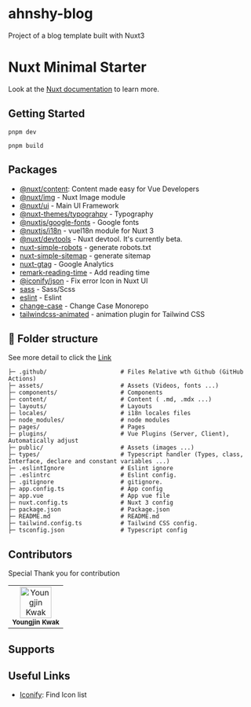# ahnshy-blog
Project of a blog template built with Nuxt3



# Nuxt Minimal Starter

Look at the [Nuxt documentation](https://nuxt.com/docs/getting-started/introduction) to learn more.

## Getting Started
```
pnpm dev
```

```
pnpm build
```

## Packages
- [@nuxt/content](https://content.nuxtjs.org/): Content made easy for Vue Developers
- [@nuxt/img]() - Nuxt Image module
- [@nuxt/ui](https://www.npmjs.com/package/remark-reading-time) - Main UI Framework
- [@nuxt-themes/typograhpy]() - Typography
- [@nuxtjs/google-fonts]() - Google fonts
- [@nuxtjs/i18n](https://github.com/nuxt-modules/i18n) - vueI18n module for Nuxt 3
- [@nuxt/devtools]() - Nuxt devtool. It's currently beta.
- [nuxt-simple-robots]() - generate robots.txt
- [nuxt-simple-sitemap]() - generate sitemap
- [nuxt-gtag](https://github.com/johannschopplich/nuxt-gtag) - Google Analytics
- [remark-reading-time](https://www.npmjs.com/package/remark-reading-time) - Add reading time
- [@iconify/json]() - Fix error Icon in Nuxt UI
- [sass]() - Sass/Scss
- [eslint]() - Eslint
- [change-case](https://github.com/blakeembrey/change-case) - Change Case Monorepo
- [tailwindcss-animated](https://www.tailwindcss-animated.com/) -  animation plugin for Tailwind CSS

## :file_folder: Folder structure
See more detail to click the [Link](https://nuxt.com/docs/guide/directory-structure/nuxt)
```text
├─ .github/                     # Files Relative wth Github (GitHub Actions)
├─ assets/                      # Assets (Videos, fonts ...)
├─ components/                  # Components
├─ content/                     # Content ( .md, .mdx ...)
├─ layouts/                     # Layouts
├─ locales/                     # i18n locales files
├─ node_modules/                # node modules
├─ pages/                       # Pages
├─ plugins/                     # Vue Plugins (Server, Client), Automatically adjust
├─ public/                      # Assets (images ...)
├─ types/                       # Typescript handler (Types, class, Interface, declare and constant variables ...)
├─ .eslintIgnore                # Eslint ignore
├─ .eslintrc                    # Eslint config.
├─ .gitignore                   # gitignore.
├─ app.config.ts                # App config
├─ app.vue                      # App vue file
├─ nuxt.config.ts               # Nuxt 3 config
├─ package.json                 # Package.json
├─ README.md                    # README.md
├─ tailwind.config.ts           # Tailwind CSS config.
├─ tsconfig.json                # Typescript config
```

## Contributors
Special Thank you for contribution

<table>
  <tbody>
    <tr>
      <td align="center">
          <img src="https://avatars.githubusercontent.com/u/46660361?v=4?s=64" width="64px;" alt="Youngjin Kwak"/><br /><sub><b>Youngjin Kwak</b></sub>
        <br />
      </td>
    </tr>
  </tbody>
</table>

## Supports

## Useful Links
- [Iconify](https://icones.js.org/): Find Icon list
